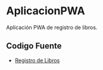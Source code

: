 # AplicacionPWA
Aplicación PWA de registro de libros.

## Codigo Fuente
* [Registro de Libros](https://github.com/Puenteg/AplicacionPWA/blob/main/AplicacionPWA.zip)

